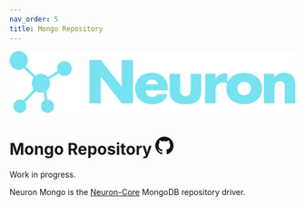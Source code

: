```yaml
---
nav_order: 5
title: Mongo Repository
---
```


![Logo](/assets/img/logo.svg)

# Mongo Repository [![Github Repository](/assets/img/GitHub-Mark-32px.png)](https://github.com/neuronlabs/neuron-mongo)

Work in progress.

Neuron Mongo is the [Neuron-Core](https://github.com/neuronlabs/neuron-core) MongoDB repository driver. 



